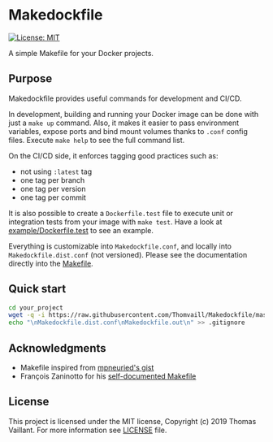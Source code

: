# Makedockfile

[![License: MIT](https://img.shields.io/badge/License-MIT-yellow.svg)](https://opensource.org/licenses/MIT)

A simple Makefile for your Docker projects.

## Purpose

Makedockfile provides useful commands for development and CI/CD.

In development, building and running your Docker image can be done with just a `make up` command.
Also, it makes it easier to pass environment variables, expose ports and bind mount volumes thanks to `.conf` config files.
Execute `make help` to see the full command list.

On the CI/CD side, it enforces tagging good practices such as:

- not using `:latest` tag
- one tag per branch
- one tag per version
- one tag per commit

It is also possible to create a `Dockerfile.test` file to execute unit or integration tests from your image with `make test`.
Have a look at [example/Dockerfile.test](example/Dockerfile.test) to see an example.

Everything is customizable into `Makedockfile.conf`, and locally into `Makedockfile.dist.conf` (not versioned).
Please see the documentation directly into the [Makefile](Makefile).

## Quick start

```bash
cd your_project
wget -q -i https://raw.githubusercontent.com/Thomvaill/Makedockfile/master/wget.txt
echo "\nMakedockfile.dist.conf\nMakedockfile.out\n" >> .gitignore
```

## Acknowledgments

- Makefile inspired from [mpneuried's gist](https://gist.github.com/mpneuried/0594963ad38e68917ef189b4e6a269db)
- François Zaninotto for his [self-documented Makefile](https://marmelab.com/blog/2016/02/29/auto-documented-makefile.html)

## License

This project is licensed under the MIT license, Copyright (c) 2019 Thomas Vaillant. For more information see [LICENSE](LICENSE) file.
